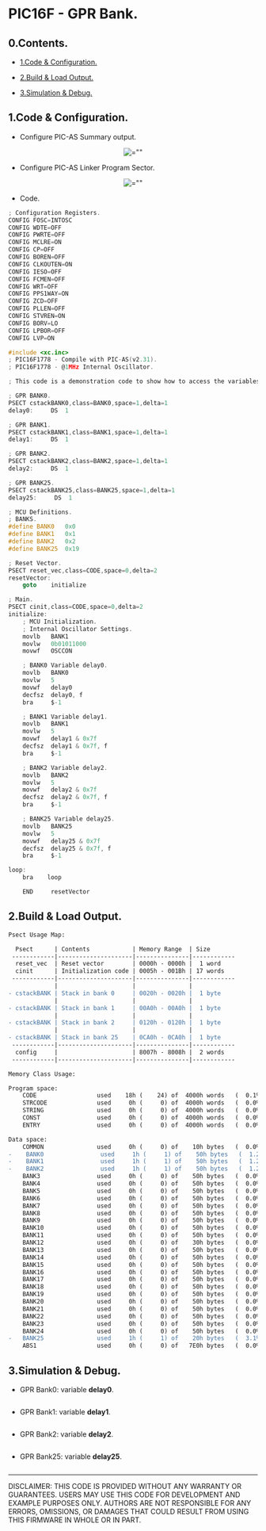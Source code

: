 # PIC16F - GPR Bank.

## 0.Contents.

- [1.Code & Configuration.](#1code--configuration)

- [2.Build & Load Output.](#2build--load-output)

- [3.Simulation & Debug.](#3simulation--debug)

## 1.Code & Configuration.

- Configure PIC-AS Summary output.

<p align="center"><img alt=="" src="./pics/00.png"></p>

- Configure PIC-AS Linker Program Sector.

<p align="center"><img alt=="" src="./pics/01.png"></p>

- Code.

```c
; Configuration Registers.
CONFIG FOSC=INTOSC
CONFIG WDTE=OFF
CONFIG PWRTE=OFF
CONFIG MCLRE=ON
CONFIG CP=OFF
CONFIG BOREN=OFF
CONFIG CLKOUTEN=ON
CONFIG IESO=OFF
CONFIG FCMEN=OFF
CONFIG WRT=OFF
CONFIG PPS1WAY=ON
CONFIG ZCD=OFF
CONFIG PLLEN=OFF
CONFIG STVREN=ON
CONFIG BORV=LO
CONFIG LPBOR=OFF
CONFIG LVP=ON

#include <xc.inc>
; PIC16F1778 - Compile with PIC-AS(v2.31).
; PIC16F1778 - @1MHz Internal Oscillator.

; This code is a demonstration code to show how to access the variables present in the different GPR Bank memories.

; GPR BANK0.
PSECT cstackBANK0,class=BANK0,space=1,delta=1
delay0:	    DS  1

; GPR BANK1.
PSECT cstackBANK1,class=BANK1,space=1,delta=1
delay1:	    DS  1

; GPR BANK2.
PSECT cstackBANK2,class=BANK2,space=1,delta=1
delay2:	    DS  1

; GPR BANK25.
PSECT cstackBANK25,class=BANK25,space=1,delta=1
delay25:     DS  1

; MCU Definitions.
; BANKS.
#define	BANK0   0x0
#define	BANK1   0x1
#define	BANK2   0x2
#define	BANK25  0x19

; Reset Vector.
PSECT reset_vec,class=CODE,space=0,delta=2
resetVector:
    goto    initialize

; Main.
PSECT cinit,class=CODE,space=0,delta=2
initialize:
    ; MCU Initialization.
    ; Internal Oscillator Settings.
    movlb   BANK1
    movlw   0b01011000
    movwf   OSCCON

    ; BANK0 Variable delay0.
    movlb   BANK0
    movlw   5
    movwf   delay0
    decfsz  delay0, f
    bra	    $-1

    ; BANK1 Variable delay1.
    movlb   BANK1
    movlw   5
    movwf   delay1 & 0x7f
    decfsz  delay1 & 0x7f, f
    bra	    $-1

    ; BANK2 Variable delay2.
    movlb   BANK2
    movlw   5
    movwf   delay2 & 0x7f
    decfsz  delay2 & 0x7f, f
    bra	    $-1

    ; BANK25 Variable delay25.
    movlb   BANK25
    movlw   5
    movwf   delay25 & 0x7f
    decfsz  delay25 & 0x7f, f
    bra	    $-1

loop:
    bra    loop

    END	    resetVector
```

## 2.Build & Load Output.

```diff
Psect Usage Map:

  Psect      | Contents            | Memory Range  | Size
 ------------|---------------------|---------------|------------
  reset_vec  | Reset vector        | 0000h - 0000h |  1 word
  cinit      | Initialization code | 0005h - 001Bh | 17 words
 ------------|---------------------|---------------|------------
             |                     |               |
- cstackBANK | Stack in bank 0     | 0020h - 0020h |  1 byte
             |                     |               |
- cstackBANK | Stack in bank 1     | 00A0h - 00A0h |  1 byte
             |                     |               |
- cstackBANK | Stack in bank 2     | 0120h - 0120h |  1 byte
             |                     |               |
- cstackBANK | Stack in bank 25    | 0CA0h - 0CA0h |  1 byte
 ------------|---------------------|---------------|------------
  config     |                     | 8007h - 8008h |  2 words
 ------------|---------------------|---------------|------------

Memory Class Usage:

Program space:
    CODE                 used    18h (    24) of  4000h words   (  0.1%)
    STRCODE              used     0h (     0) of  4000h words   (  0.0%)
    STRING               used     0h (     0) of  4000h words   (  0.0%)
    CONST                used     0h (     0) of  4000h words   (  0.0%)
    ENTRY                used     0h (     0) of  4000h words   (  0.0%)

Data space:
    COMMON               used     0h (     0) of    10h bytes   (  0.0%)
-    BANK0                used     1h (     1) of    50h bytes   (  1.2%)
-    BANK1                used     1h (     1) of    50h bytes   (  1.2%)
-    BANK2                used     1h (     1) of    50h bytes   (  1.2%)
    BANK3                used     0h (     0) of    50h bytes   (  0.0%)
    BANK4                used     0h (     0) of    50h bytes   (  0.0%)
    BANK5                used     0h (     0) of    50h bytes   (  0.0%)
    BANK6                used     0h (     0) of    50h bytes   (  0.0%)
    BANK7                used     0h (     0) of    50h bytes   (  0.0%)
    BANK8                used     0h (     0) of    50h bytes   (  0.0%)
    BANK9                used     0h (     0) of    50h bytes   (  0.0%)
    BANK10               used     0h (     0) of    50h bytes   (  0.0%)
    BANK11               used     0h (     0) of    50h bytes   (  0.0%)
    BANK12               used     0h (     0) of    30h bytes   (  0.0%)
    BANK13               used     0h (     0) of    50h bytes   (  0.0%)
    BANK14               used     0h (     0) of    50h bytes   (  0.0%)
    BANK15               used     0h (     0) of    50h bytes   (  0.0%)
    BANK16               used     0h (     0) of    50h bytes   (  0.0%)
    BANK17               used     0h (     0) of    50h bytes   (  0.0%)
    BANK18               used     0h (     0) of    50h bytes   (  0.0%)
    BANK19               used     0h (     0) of    50h bytes   (  0.0%)
    BANK20               used     0h (     0) of    50h bytes   (  0.0%)
    BANK21               used     0h (     0) of    50h bytes   (  0.0%)
    BANK22               used     0h (     0) of    50h bytes   (  0.0%)
    BANK23               used     0h (     0) of    50h bytes   (  0.0%)
    BANK24               used     0h (     0) of    50h bytes   (  0.0%)
-   BANK25               used     1h (     1) of    20h bytes   (  3.1%)
    ABS1                 used     0h (     0) of   7E0h bytes   (  0.0%) 
```

## 3.Simulation & Debug.

- GPR Bank0: variable **delay0**.

<p align="center"><img alt="" src="./pics/02.png"></p>

- GPR Bank1: variable **delay1**.

<p align="center"><img alt="" src="./pics/03.png"></p>

- GPR Bank2: variable **delay2**.

<p align="center"><img alt="" src="./pics/04.png"></p>

- GPR Bank25: variable **delay25**.

<p align="center"><img alt="" src="./pics/05.png"></p>

---
DISCLAIMER: THIS CODE IS PROVIDED WITHOUT ANY WARRANTY OR GUARANTEES.
USERS MAY USE THIS CODE FOR DEVELOPMENT AND EXAMPLE PURPOSES ONLY.
AUTHORS ARE NOT RESPONSIBLE FOR ANY ERRORS, OMISSIONS, OR DAMAGES THAT COULD
RESULT FROM USING THIS FIRMWARE IN WHOLE OR IN PART.
